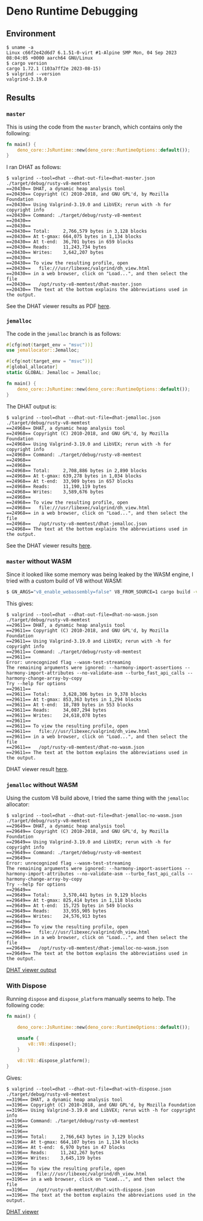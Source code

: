 # Deno Runtime Debugging

## Environment

```
$ uname -a
Linux c66f2e42d6d7 6.1.51-0-virt #1-Alpine SMP Mon, 04 Sep 2023 08:04:05 +0000 aarch64 GNU/Linux
$ cargo version
cargo 1.72.1 (103a7ff2e 2023-08-15)
$ valgrind --version
valgrind-3.19.0
```

## Results

### `master`

This is using the code from the `master` branch, which contains only the
following:

```rust
fn main() {
    deno_core::JsRuntime::new(deno_core::RuntimeOptions::default());
}
```

I ran DHAT as follows:

```
$ valgrind --tool=dhat --dhat-out-file=dhat-master.json ./target/debug/rusty-v8-memtest
==20430== DHAT, a dynamic heap analysis tool
==20430== Copyright (C) 2010-2018, and GNU GPL'd, by Mozilla Foundation
==20430== Using Valgrind-3.19.0 and LibVEX; rerun with -h for copyright info
==20430== Command: ./target/debug/rusty-v8-memtest
==20430==
==20430==
==20430== Total:     2,766,579 bytes in 3,128 blocks
==20430== At t-gmax: 664,075 bytes in 1,134 blocks
==20430== At t-end:  36,701 bytes in 659 blocks
==20430== Reads:     11,243,734 bytes
==20430== Writes:    3,642,207 bytes
==20430==
==20430== To view the resulting profile, open
==20430==   file:///usr/libexec/valgrind/dh_view.html
==20430== in a web browser, click on "Load...", and then select the file
==20430==   /opt/rusty-v8-memtest/dhat-master.json
==20430== The text at the bottom explains the abbreviations used in the output.
```

See the DHAT viewer results as PDF [here](./dhat-output/master/dhat-master.pdf).

### `jemalloc`

The code in the `jemalloc` branch is as follows:

```rust
#[cfg(not(target_env = "msvc"))]
use jemallocator::Jemalloc;

#[cfg(not(target_env = "msvc"))]
#[global_allocator]
static GLOBAL: Jemalloc = Jemalloc;

fn main() {
    deno_core::JsRuntime::new(deno_core::RuntimeOptions::default());
}
```

The DHAT output is:

```
$ valgrind --tool=dhat --dhat-out-file=dhat-jemalloc.json ./target/debug/rusty-v8-memtest
==24968== DHAT, a dynamic heap analysis tool
==24968== Copyright (C) 2010-2018, and GNU GPL'd, by Mozilla Foundation
==24968== Using Valgrind-3.19.0 and LibVEX; rerun with -h for copyright info
==24968== Command: ./target/debug/rusty-v8-memtest
==24968==
==24968==
==24968== Total:     2,708,886 bytes in 2,890 blocks
==24968== At t-gmax: 639,278 bytes in 1,034 blocks
==24968== At t-end:  33,909 bytes in 657 blocks
==24968== Reads:     11,190,119 bytes
==24968== Writes:    3,589,676 bytes
==24968==
==24968== To view the resulting profile, open
==24968==   file:///usr/libexec/valgrind/dh_view.html
==24968== in a web browser, click on "Load...", and then select the file
==24968==   /opt/rusty-v8-memtest/dhat-jemalloc.json
==24968== The text at the bottom explains the abbreviations used in the output.
```

See the DHAT viewer results [here](./dhat-output/master/dhat-master.pdf).

### `master` without WASM

Since it looked like some memory was being leaked by the WASM engine, I tried
with a custom build of V8 without WASM:

```sh
$ GN_ARGS="v8_enable_webassembly=false" V8_FROM_SOURCE=1 cargo build -vv
```

This gives:

```
$ valgrind --tool=dhat --dhat-out-file=dhat-no-wasm.json ./target/debug/rusty-v8-memtest
==29611== DHAT, a dynamic heap analysis tool
==29611== Copyright (C) 2010-2018, and GNU GPL'd, by Mozilla Foundation
==29611== Using Valgrind-3.19.0 and LibVEX; rerun with -h for copyright info
==29611== Command: ./target/debug/rusty-v8-memtest
==29611==
Error: unrecognized flag --wasm-test-streaming
The remaining arguments were ignored: --harmony-import-assertions --harmony-import-attributes --no-validate-asm --turbo_fast_api_calls --harmony-change-array-by-copy
Try --help for options
==29611==
==29611== Total:     3,628,306 bytes in 9,378 blocks
==29611== At t-gmax: 853,363 bytes in 1,294 blocks
==29611== At t-end:  18,789 bytes in 553 blocks
==29611== Reads:     34,087,294 bytes
==29611== Writes:    24,618,078 bytes
==29611==
==29611== To view the resulting profile, open
==29611==   file:///usr/libexec/valgrind/dh_view.html
==29611== in a web browser, click on "Load...", and then select the file
==29611==   /opt/rusty-v8-memtest/dhat-no-wasm.json
==29611== The text at the bottom explains the abbreviations used in the output.
```

DHAT viewer result [here](./dhat-output/no-wasm/dhat-no-wasm.pdf).

### `jemalloc` without WASM

Using the custom V8 build above, I tried the same thing with the `jemalloc`
allocator:

```
$ valgrind --tool=dhat --dhat-out-file=dhat-jemalloc-no-wasm.json ./target/debug/rusty-v8-memtest
==29649== DHAT, a dynamic heap analysis tool
==29649== Copyright (C) 2010-2018, and GNU GPL'd, by Mozilla Foundation
==29649== Using Valgrind-3.19.0 and LibVEX; rerun with -h for copyright info
==29649== Command: ./target/debug/rusty-v8-memtest
==29649==
Error: unrecognized flag --wasm-test-streaming
The remaining arguments were ignored: --harmony-import-assertions --harmony-import-attributes --no-validate-asm --turbo_fast_api_calls --harmony-change-array-by-copy
Try --help for options
==29649==
==29649== Total:     3,570,441 bytes in 9,129 blocks
==29649== At t-gmax: 825,414 bytes in 1,118 blocks
==29649== At t-end:  15,725 bytes in 549 blocks
==29649== Reads:     33,955,905 bytes
==29649== Writes:    24,576,913 bytes
==29649==
==29649== To view the resulting profile, open
==29649==   file:///usr/libexec/valgrind/dh_view.html
==29649== in a web browser, click on "Load...", and then select the file
==29649==   /opt/rusty-v8-memtest/dhat-jemalloc-no-wasm.json
==29649== The text at the bottom explains the abbreviations used in the output.
```

[DHAT viewer output](./dhat-output/jemalloc-no-wasm/dhat-jemalloc-no-wasm.pdf)


### With Dispose

Running `dispose` and `dispose_platform` manually seems to help. The following code:


```rust
fn main() {

    deno_core::JsRuntime::new(deno_core::RuntimeOptions::default());

    unsafe {
        v8::V8::dispose(); 
    }

    v8::V8::dispose_platform();
}
```

Gives:

```
$ valgrind --tool=dhat --dhat-out-file=dhat-with-dispose.json ./target/debug/rusty-v8-memtest
==3196== DHAT, a dynamic heap analysis tool
==3196== Copyright (C) 2010-2018, and GNU GPL'd, by Mozilla Foundation
==3196== Using Valgrind-3.19.0 and LibVEX; rerun with -h for copyright info
==3196== Command: ./target/debug/rusty-v8-memtest
==3196==
==3196==
==3196== Total:     2,766,643 bytes in 3,129 blocks
==3196== At t-gmax: 664,107 bytes in 1,134 blocks
==3196== At t-end:  6,970 bytes in 47 blocks
==3196== Reads:     11,242,267 bytes
==3196== Writes:    3,645,139 bytes
==3196==
==3196== To view the resulting profile, open
==3196==   file:///usr/libexec/valgrind/dh_view.html
==3196== in a web browser, click on "Load...", and then select the file
==3196==   /opt/rusty-v8-memtest/dhat-with-dispose.json
==3196== The text at the bottom explains the abbreviations used in the output.
```

[DHAT viewer](./dhat-output/with-dispose/dhat-with-dispose.pdf)



